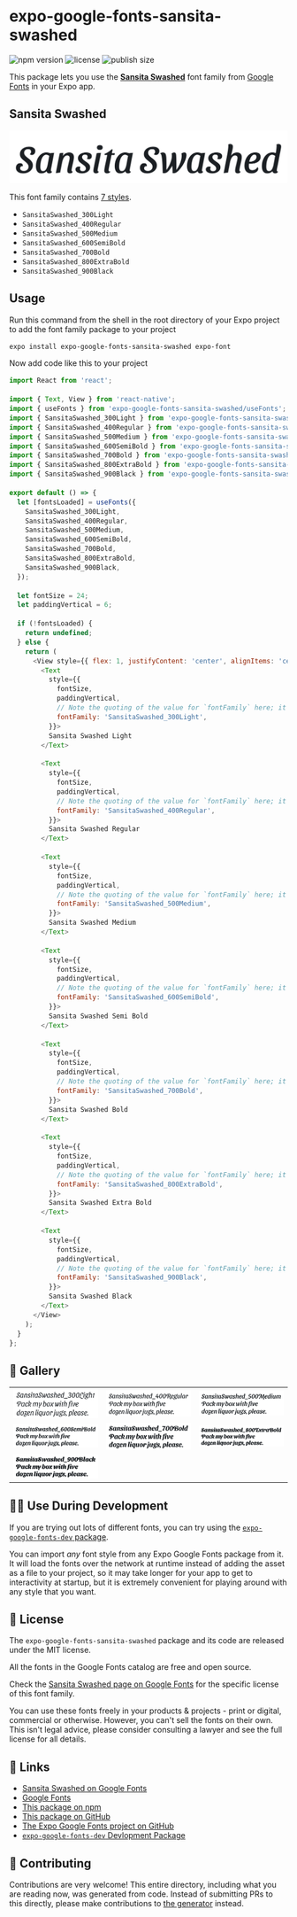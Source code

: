 # expo-google-fonts-sansita-swashed

![npm version](https://flat.badgen.net/npm/v/expo-google-fonts-sansita-swashed)
![license](https://flat.badgen.net/github/license/expo/google-fonts)
![publish size](https://flat.badgen.net/packagephobia/install/expo-google-fonts-sansita-swashed)

This package lets you use the [**Sansita Swashed**](https://fonts.google.com/specimen/Sansita+Swashed) font family from [Google Fonts](https://fonts.google.com/) in your Expo app.

## Sansita Swashed

![Sansita Swashed](./font-family.png)

This font family contains [7 styles](#-gallery).

- `SansitaSwashed_300Light`
- `SansitaSwashed_400Regular`
- `SansitaSwashed_500Medium`
- `SansitaSwashed_600SemiBold`
- `SansitaSwashed_700Bold`
- `SansitaSwashed_800ExtraBold`
- `SansitaSwashed_900Black`

## Usage

Run this command from the shell in the root directory of your Expo project to add the font family package to your project
```sh
expo install expo-google-fonts-sansita-swashed expo-font
```

Now add code like this to your project
```js
import React from 'react';

import { Text, View } from 'react-native';
import { useFonts } from 'expo-google-fonts-sansita-swashed/useFonts';
import { SansitaSwashed_300Light } from 'expo-google-fonts-sansita-swashed/300Light';
import { SansitaSwashed_400Regular } from 'expo-google-fonts-sansita-swashed/400Regular';
import { SansitaSwashed_500Medium } from 'expo-google-fonts-sansita-swashed/500Medium';
import { SansitaSwashed_600SemiBold } from 'expo-google-fonts-sansita-swashed/600SemiBold';
import { SansitaSwashed_700Bold } from 'expo-google-fonts-sansita-swashed/700Bold';
import { SansitaSwashed_800ExtraBold } from 'expo-google-fonts-sansita-swashed/800ExtraBold';
import { SansitaSwashed_900Black } from 'expo-google-fonts-sansita-swashed/900Black';

export default () => {
  let [fontsLoaded] = useFonts({
    SansitaSwashed_300Light,
    SansitaSwashed_400Regular,
    SansitaSwashed_500Medium,
    SansitaSwashed_600SemiBold,
    SansitaSwashed_700Bold,
    SansitaSwashed_800ExtraBold,
    SansitaSwashed_900Black,
  });

  let fontSize = 24;
  let paddingVertical = 6;

  if (!fontsLoaded) {
    return undefined;
  } else {
    return (
      <View style={{ flex: 1, justifyContent: 'center', alignItems: 'center' }}>
        <Text
          style={{
            fontSize,
            paddingVertical,
            // Note the quoting of the value for `fontFamily` here; it expects a string!
            fontFamily: 'SansitaSwashed_300Light',
          }}>
          Sansita Swashed Light
        </Text>

        <Text
          style={{
            fontSize,
            paddingVertical,
            // Note the quoting of the value for `fontFamily` here; it expects a string!
            fontFamily: 'SansitaSwashed_400Regular',
          }}>
          Sansita Swashed Regular
        </Text>

        <Text
          style={{
            fontSize,
            paddingVertical,
            // Note the quoting of the value for `fontFamily` here; it expects a string!
            fontFamily: 'SansitaSwashed_500Medium',
          }}>
          Sansita Swashed Medium
        </Text>

        <Text
          style={{
            fontSize,
            paddingVertical,
            // Note the quoting of the value for `fontFamily` here; it expects a string!
            fontFamily: 'SansitaSwashed_600SemiBold',
          }}>
          Sansita Swashed Semi Bold
        </Text>

        <Text
          style={{
            fontSize,
            paddingVertical,
            // Note the quoting of the value for `fontFamily` here; it expects a string!
            fontFamily: 'SansitaSwashed_700Bold',
          }}>
          Sansita Swashed Bold
        </Text>

        <Text
          style={{
            fontSize,
            paddingVertical,
            // Note the quoting of the value for `fontFamily` here; it expects a string!
            fontFamily: 'SansitaSwashed_800ExtraBold',
          }}>
          Sansita Swashed Extra Bold
        </Text>

        <Text
          style={{
            fontSize,
            paddingVertical,
            // Note the quoting of the value for `fontFamily` here; it expects a string!
            fontFamily: 'SansitaSwashed_900Black',
          }}>
          Sansita Swashed Black
        </Text>
      </View>
    );
  }
};

```

## 🔡 Gallery


||||
|-|-|-|
|![SansitaSwashed_300Light](.//300Light/SansitaSwashed_300Light.ttf.png)|![SansitaSwashed_400Regular](.//400Regular/SansitaSwashed_400Regular.ttf.png)|![SansitaSwashed_500Medium](.//500Medium/SansitaSwashed_500Medium.ttf.png)||
|![SansitaSwashed_600SemiBold](.//600SemiBold/SansitaSwashed_600SemiBold.ttf.png)|![SansitaSwashed_700Bold](.//700Bold/SansitaSwashed_700Bold.ttf.png)|![SansitaSwashed_800ExtraBold](.//800ExtraBold/SansitaSwashed_800ExtraBold.ttf.png)||
|![SansitaSwashed_900Black](.//900Black/SansitaSwashed_900Black.ttf.png)||||


## 👩‍💻 Use During Development

If you are trying out lots of different fonts, you can try using the [`expo-google-fonts-dev` package](https://github.com/freeboub/google-fonts/tree/master/font-packages/dev#readme).

You can import *any* font style from any Expo Google Fonts package from it. It will load the fonts
over the network at runtime instead of adding the asset as a file to your project, so it may take longer
for your app to get to interactivity at startup, but it is extremely convenient
for playing around with any style that you want.

## 📖 License

The `expo-google-fonts-sansita-swashed` package and its code are released under the MIT license.

All the fonts in the Google Fonts catalog are free and open source.

Check the [Sansita Swashed page on Google Fonts](https://fonts.google.com/specimen/Sansita+Swashed) for the specific license of this font family.

You can use these fonts freely in your products & projects - print or digital, commercial or otherwise. However, you can't sell the fonts on their own. This isn't legal advice, please consider consulting a lawyer and see the full license for all details.

## 🔗 Links

- [Sansita Swashed on Google Fonts](https://fonts.google.com/specimen/Sansita+Swashed)
- [Google Fonts](https://fonts.google.com/)
- [This package on npm](https://www.npmjs.com/package/expo-google-fonts-sansita-swashed)
- [This package on GitHub](https://github.com/freeboub/google-fonts/tree/master/font-packages/sansita-swashed)
- [The Expo Google Fonts project on GitHub](https://github.com/freeboub/google-fonts)
- [`expo-google-fonts-dev` Devlopment Package](https://github.com/freeboub/google-fonts/tree/master/font-packages/dev)

## 🤝 Contributing

Contributions are very welcome! This entire directory, including what you are reading now, was generated from code. Instead of submitting PRs to this directly, please make contributions to [the generator](https://github.com/freeboub/google-fonts/tree/master/packages/generator) instead.
